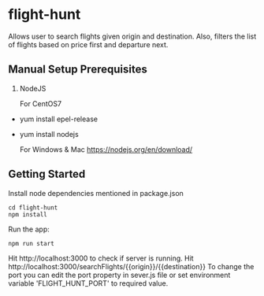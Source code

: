 # flight-hunt
Allows user to search flights given origin and destination. Also, filters the list of flights based on price first and departure next.

## Manual Setup Prerequisites ##
1. NodeJS
	
	For CentOS7
  * yum install epel-release
  * yum install nodejs
	
	For Windows & Mac
	https://nodejs.org/en/download/
	
## Getting Started ##
Install node dependencies mentioned in package.json
   ~~~~
   cd flight-hunt
   npm install
   ~~~~

Run the app:
   ~~~~
   npm run start
   ~~~~	
   
Hit http://localhost:3000 to check if server is running.
Hit http://localhost:3000/searchFlights/{{origin}}/{{destination}}
To change the port you can edit the port property in sever.js file or set environment variable 'FLIGHT_HUNT_PORT' to required value.
